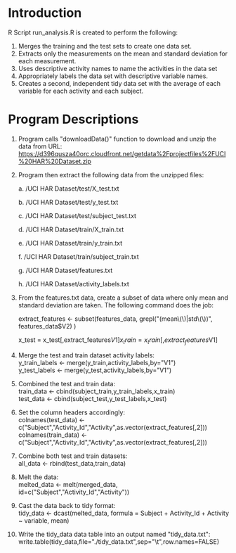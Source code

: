 Introduction
===================
R Script run_analysis.R is created to perform the following:

1.	Merges the training and the test sets to create one data set.
2.	Extracts only the measurements on the mean and standard deviation for each measurement. 
3.	Uses descriptive activity names to name the activities in the data set
4.	Appropriately labels the data set with descriptive variable names. 
5.	Creates a second, independent tidy data set with the average of each variable for each activity and each subject. 

Program Descriptions
===================
1. Program calls "downloadData()" function to download and unzip the data from URL:
https://d396qusza40orc.cloudfront.net/getdata%2Fprojectfiles%2FUCI%20HAR%20Dataset.zip
2. Program then extract the following data from the unzipped files:  

	a. /UCI HAR Dataset/test/X_test.txt  
	
	b. /UCI HAR Dataset/test/y_test.txt  
	
	c. /UCI HAR Dataset/test/subject_test.txt  
	
	d. /UCI HAR Dataset/train/X_train.txt  
	
	e. /UCI HAR Dataset/train/y_train.txt  
	
	f. /UCI HAR Dataset/train/subject_train.txt  
	
	g. /UCI HAR Dataset/features.txt  
	
	h. /UCI HAR Dataset/activity_labels.txt  
	
3. From the features.txt data, create a subset of data where only mean and standard deviation are taken. The following command does the job:  

	extract_features <- subset(features_data,  grepl("(mean\\(\\)|std\\(\\))", features_data$V2) )  
	
	x_test = x_test[,extract_features$V1]  
	x_train = x_train[,extract_features$V1]
	 	
4. Merge the test and train dataset activity labels:  
	y_train_labels <- merge(y_train,activity_labels,by="V1")  
	y_test_labels <- merge(y_test,activity_labels,by="V1")

5. Combined the test and train data:  
	train_data <- cbind(subject_train,y_train_labels,x_train)  
	test_data <- cbind(subject_test,y_test_labels,x_test)  

6. Set the column headers accordingly:  
	colnames(test_data) <- c("Subject","Activity_Id","Activity",as.vector(extract_features[,2]))  
	colnames(train_data) <- c("Subject","Activity_Id","Activity",as.vector(extract_features[,2]))  
      
7. Combine both test and train datasets:  
	all_data <- rbind(test_data,train_data)

8. Melt the data:  
	melted_data <- melt(merged_data, id=c("Subject","Activity_Id","Activity"))

9. Cast the data back to tidy format:  
	tidy_data <- dcast(melted_data, formula = Subject + Activity_Id + Activity ~ variable, mean)

10. Write the tidy_data data table into an output named "tidy_data.txt":  
	write.table(tidy_data,file="./tidy_data.txt",sep="\t",row.names=FALSE)
	

